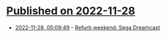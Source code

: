 # [Published on 2022-11-28](index.md)

* [2022-11-28, 05:09:49](https://lobste.rs/s/8rx3lb/refurb_weekend_sega_dreamcast) - [Refurb weekend: Sega Dreamcast](https://oldvcr.blogspot.com/2022/11/refurb-weekend-sega-dreamcast.html)
